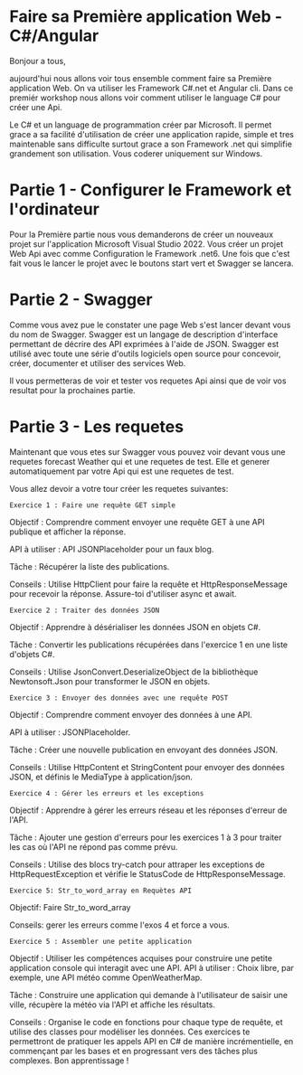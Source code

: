 
# Faire sa Première application Web - C#/Angular

Bonjour a tous,

aujourd'hui nous allons voir tous ensemble comment faire sa Première application Web. On va utiliser les Framework C#.net et Angular cli. Dans ce premiér workshop nous allons voir comment utiliser le language C# pour créer une Api.
 
Le C# et un language de programmation créer par Microsoft. Il permet grace a sa facilité d'utilisation de créer une application rapide, simple et tres maintenable sans difficulte surtout grace a son Framework .net qui simplifie grandement son utilisation. Vous coderer uniquement sur Windows.

# Partie 1 - Configurer le Framework et l'ordinateur

Pour la Première partie nous vous demanderons de créer un nouveaux projet sur l'application Microsoft Visual Studio 2022. Vous créer un projet Web Api avec comme Configuration le Framework .net6. Une fois que c'est fait vous le lancer le projet avec le boutons start vert et Swagger se lancera.

# Partie 2 - Swagger

Comme vous avez pue le constater une page Web s'est lancer devant vous du nom de Swagger. Swagger est un langage de description d'interface permettant de décrire des API exprimées à l'aide de JSON. Swagger est utilisé avec toute une série d'outils logiciels open source pour concevoir, créer, documenter et utiliser des services Web. 

Il vous permetteras de voir et tester vos requetes Api ainsi que de voir vos resultat pour la prochaines partie.

# Partie 3 - Les requetes

Maintenant que vous etes sur Swagger vous pouvez voir devant vous une requetes forecast Weather qui et une requetes de test. Elle et generer automatiquement par votre Api qui est une requetes de test.

Vous allez devoir a votre tour créer les requetes suivantes:

    Exercice 1 : Faire une requête GET simple

Objectif : Comprendre comment envoyer une requête GET à une API publique et afficher la réponse.

API à utiliser : API JSONPlaceholder pour un faux blog.

Tâche : Récupérer la liste des publications.

Conseils : Utilise HttpClient pour faire la requête et HttpResponseMessage pour recevoir la réponse. Assure-toi d'utiliser async et await.

    Exercice 2 : Traiter des données JSON

Objectif : Apprendre à désérialiser les données JSON en objets C#.

Tâche : Convertir les publications récupérées dans l'exercice 1 en une liste d'objets C#.

Conseils : Utilise JsonConvert.DeserializeObject de la bibliothèque Newtonsoft.Json pour transformer le JSON en objets.

    Exercice 3 : Envoyer des données avec une requête POST

Objectif : Comprendre comment envoyer des données à une API.

API à utiliser : JSONPlaceholder.

Tâche : Créer une nouvelle publication en envoyant des données JSON.

Conseils : Utilise HttpContent et StringContent pour envoyer des données JSON, et définis le MediaType à application/json.
    
    Exercice 4 : Gérer les erreurs et les exceptions

Objectif : Apprendre à gérer les erreurs réseau et les réponses d'erreur de l'API.

Tâche : Ajouter une gestion d'erreurs pour les exercices 1 à 3 pour traiter les cas où l'API ne répond pas comme prévu.

Conseils : Utilise des blocs try-catch pour attraper les exceptions de HttpRequestException et vérifie le StatusCode de HttpResponseMessage.


    Exercice 5: Str_to_word_array en Requètes API

Objectif: Faire Str_to_word_array

Conseils: gerer les erreurs comme l'exos 4 et force a vous.

    Exercice 5 : Assembler une petite application

Objectif : Utiliser les compétences acquises pour construire une petite application console qui interagit avec une API.
API à utiliser : Choix libre, par exemple, une API météo comme OpenWeatherMap.

Tâche : Construire une application qui demande à l'utilisateur de saisir une ville, récupère la météo via l'API et affiche les résultats.

Conseils : Organise le code en fonctions pour chaque type de requête, et utilise des classes pour modéliser les données.
Ces exercices te permettront de pratiquer les appels API en C# de manière incrémentielle, en commençant par les bases et en progressant vers des tâches plus complexes. Bon apprentissage !